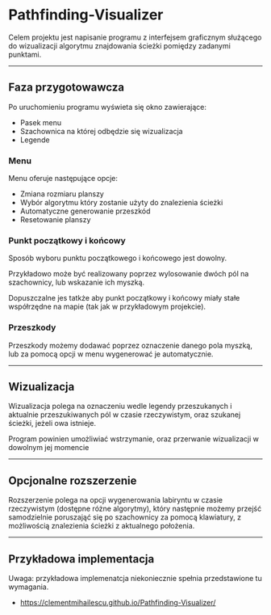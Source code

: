 # **Pathfinding-Visualizer**

Celem projektu jest napisanie programu z interfejsem graficznym służącego do wizualizacji algorytmu znajdowania ścieżki pomiędzy zadanymi punktami.
***
## **Faza przygotowawcza**

Po uruchomieniu programu wyświeta się okno zawierające:
- Pasek menu
- Szachownica na której odbędzie się wizualizacja
- Legende 


### Menu
Menu oferuje następujące opcje:
- Zmiana rozmiaru planszy 
- Wybór algorytmu który zostanie użyty do znalezienia ścieżki
- Automatyczne generowanie przeszkód 
- Resetowanie planszy 

### Punkt początkowy i końcowy

Sposób wyboru punktu początkowego i końcowego jest dowolny.

Przykładowo może być realizowany poprzez wylosowanie dwóch pól na szachownicy, lub wskazanie ich myszką. 

Dopuszczalne jes tatkże aby punkt początkowy i końcowy miały stałe współrzędne na mapie (tak jak w przykładowym projekcie).

### Przeszkody
Przeszkody możemy dodawać poprzez oznaczenie danego pola myszką, lub za pomocą opcji w menu wygenerować je automatycznie.

***
## **Wizualizacja**

Wizualizacja polega na oznaczeniu wedle legendy przeszukanych i aktualnie przeszukiwanych pól w czasie rzeczywistym, oraz szukanej ścieżki, jeżeli owa istnieje.

Program powinien umożliwiać wstrzymanie, oraz przerwanie wizualizacji w dowolnym jej momencie

***
## **Opcjonalne rozszerzenie**
Rozszerzenie polega na opcji wygenerowania labiryntu w czasie rzeczywistym (dostępne różne algorytmy), który następnie możemy przejść samodzielnie poruszająć się po szachownicy za pomocą klawiatury, z możliwością znalezienia ścieżki z aktualnego położenia.
***
## **Przykładowa implementacja**
Uwaga: przykładowa implemenatcja niekoniecznie spełnia przedstawione tu wymagania.
* https://clementmihailescu.github.io/Pathfinding-Visualizer/



